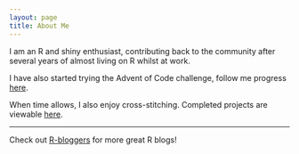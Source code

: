```yaml
---
layout: page
title: About Me
---
```


I am an R and shiny enthusiast, contributing back to the community after several years of almost living on R whilst at work.

I have also started trying the Advent of Code challenge, follow me progress [here](/advent-of-code).

When time allows, I also enjoy cross-stitching. Completed projects are viewable [here](/crossstitch).

<hr/>

Check out <a href="https://www.r-bloggers.com/">R-bloggers</a> for more great R blogs!
